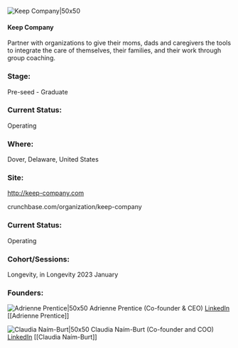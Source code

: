 

![Keep Company|50x50](https://apimg.techstars.com/profiles/1673898227430_848182.png)

#### Keep Company
Partner with organizations to give their moms, dads and caregivers the tools to integrate the care of themselves, their families, and their work through group coaching.

### Stage: 
Pre-seed - Graduate 

### Current Status: 
Operating

### Where:
Dover, Delaware, United States

### Site:
http://keep-company.com



crunchbase.com/organization/keep-company

### Current Status: 
Operating

### Cohort/Sessions: 
Longevity, in Longevity 2023 January

### Founders: 

![Adrienne Prentice|50x50]() Adrienne Prentice (Co-founder & CEO) [LinkedIn](https://linkedin.com/in/adrienneprentice) [[Adrienne Prentice]]

![Claudia Naím-Burt|50x50]() Claudia Naím-Burt (Co-founder and COO) [LinkedIn](https://linkedin.com/in/claudianaimburt) [[Claudia Naím-Burt]]


